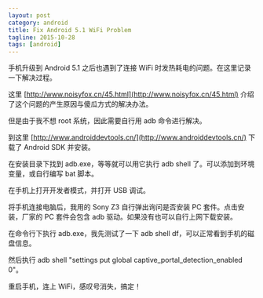 ```yaml
---
layout: post
category: android
title: Fix Android 5.1 WiFi Problem
tagline: 2015-10-28
tags: [android]
---
```


手机升级到 Android 5.1 之后也遇到了连接 WiFi 时发热耗电的问题。在这里记录一下解决过程。

<!--more-->

这里 [http://www.noisyfox.cn/45.html](http://www.noisyfox.cn/45.html) 介绍了这个问题的产生原因与傻瓜方式的解决办法。

但是由于我不想 root 系统，因此需要自行用 adb 命令进行解决。

到这里 [http://www.androiddevtools.cn/](http://www.androiddevtools.cn/) 下载了 Android SDK 并安装。

在安装目录下找到 adb.exe，等等就可以用它执行 adb shell 了。可以添加到环境变量，或自行编写 bat 脚本。

在手机上打开开发者模式，并打开 USB 调试。

将手机连接电脑后，我用的 Sony Z3 自行弹出询问是否安装 PC 套件。点击安装，厂家的 PC 套件会包含 adb 驱动。如果没有也可以自行上网下载安装。

在命令行下执行 adb.exe，我先测试了一下 adb shell df，可以正常看到手机的磁盘信息。

然后执行 adb shell "settings put global captive_portal_detection_enabled 0"。

重启手机，连上 WiFi，感叹号消失，搞定！

